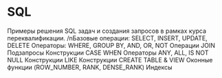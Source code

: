 # SQL
Примеры решения SQL задач и создания запросов в рамках курса переквалификации.
/nБазовые операции:
SELECT, INSERT, UPDATE, DELETE
Операторы:
WHERE, GROUP BY, AND, OR, NOT
Операции JOIN
Подзапросы
Конструкции CASE WHEN
Операторы ANY, ALL, IS NOT NULL
Конструкции LIKE
Конструкции CREATE TABLE & VIEW
Оконные функции (ROW_NUMBER, RANK, DENSE_RANK)
Индексы
